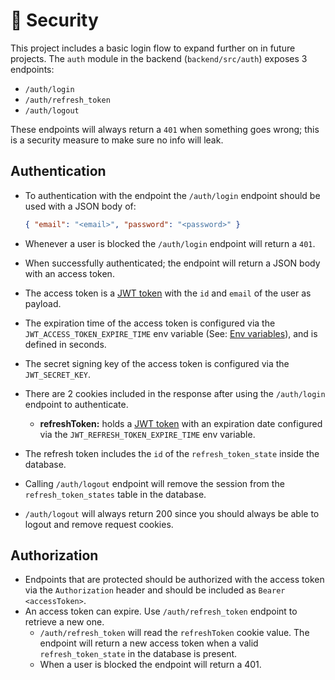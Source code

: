 # 👮 Security

This project includes a basic login flow to expand further on in future projects.
The `auth` module in the backend (`backend/src/auth`) exposes 3 endpoints:

- `/auth/login`
- `/auth/refresh_token`
- `/auth/logout`

These endpoints will always return a `401` when something goes wrong; this is a security measure to make sure no info will leak.

## Authentication

- To authentication with the endpoint the `/auth/login` endpoint should be used with a JSON body of:

  ```json
  { "email": "<email>", "password": "<password>" }
  ```

- Whenever a user is blocked the `/auth/login` endpoint will return a `401`.
- When successfully authenticated; the endpoint will return a JSON body with an access token.
- The access token is a [JWT token](https://jwt.io/introduction) with the `id` and `email` of the user as payload.
- The expiration time of the access token is configured via the `JWT_ACCESS_TOKEN_EXPIRE_TIME` env variable (See: [Env variables](https://github.com/lit-datory/optimus-exercitia#env-variables)), and is defined in seconds.
- The secret signing key of the access token is configured via the `JWT_SECRET_KEY`.
- There are 2 cookies included in the response after using the `/auth/login` endpoint to authenticate.
  -  **refreshToken:** holds a  [JWT token](https://jwt.io/introduction) with an expiration date configured via the `JWT_REFRESH_TOKEN_EXPIRE_TIME` env variable.
- The refresh token includes the `id` of the `refresh_token_state` inside the database.
- Calling `/auth/logout` endpoint will remove the session from the `refresh_token_states` table in the database.
- `/auth/logout` will always return 200 since you should always be able to logout and remove request cookies.

## Authorization
- Endpoints that are protected should be authorized with the access token via the `Authorization` header and should be included as `Bearer <accessToken>`.
- An access token can expire. Use `/auth/refresh_token` endpoint to retrieve a new one.
  - `/auth/refresh_token` will read the `refreshToken` cookie value. The endpoint will return a new access token when a valid `refresh_token_state` in the database is present.
  - When a user is blocked the endpoint will return a 401.
